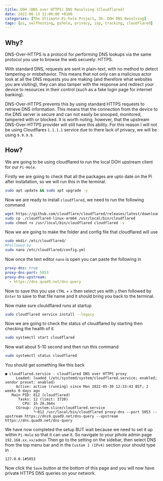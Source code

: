 ```yaml
---
title: DOH (DNS over HTTPS) DNS Resolving (Cloudflared)
date: 2022-06-13 12:00:00 +0100 
categories: [The Ultimate Pi-hole Project, 3b. DOH DNS Resolving]
tags: [pi, selfhosting, pihole, privacy, isp, tracking, cloudflared]     # TAG names should always be lowercase
---
```


## Why?

DNS-Over-HTTPS is a protocol for performing DNS lookups via the same protocol you use to browse the web securely: HTTPS.

With standard DNS, requests are sent in plain-text, with no method to detect tampering or misbehavior. This means that not only can a malicious actor look at all the DNS requests you are making (and therefore what websites you are visiting), they can also tamper with the response and redirect your device to resources in their control (such as a fake login page for internet banking).

DNS-Over-HTTPS prevents this by using standard HTTPS requests to retrieve DNS information. This means that the connection from the device to the DNS server is secure and can not easily be snooped, monitored, tampered with or blocked. It is worth noting, however, that the upstream DNS-Over-HTTPS provider will still have this ability. For this reason I will not be using Cloudflares `1.1.1.1` service due to there lack of privacy, we will be using `9.9.9.9`.

## How?


We are going to be using cloudflared to run the local DOH upstream client for our `Pi-Hole`.

Firstly we are going to check that all the packages are upto date on the Pi after installation, so we will run this in the terminal.

```bash
sudo apt update && sudo apt upgrade -y
```

Now we are ready to install `cloudflared`, we need to run the following command

```bash
wget https://github.com/cloudflare/cloudflared/releases/latest/download/cloudflared-linux-arm64 
sudo cp ./cloudflared-linux-arm64 /usr/local/bin/cloudflared 
sudo chmod +x /usr/local/bin/cloudflared cloudflared -v
```

Now we are going to make the folder and config file that cloudflared will use

```bash
sudo mkdir /etc/cloudflared/ 
#Followed by 
sudo nano /etc/cloudflared/config.yml
```

Now once the text editor `nano` is open you can paste the following in

```yaml
proxy-dns: true
proxy-dns-port: 5053
proxy-dns-upstream:
  - https://dns.quad9.net/dns-query
```

Now to save this you use `CTRL` + `x` then select yes with `y` then followed by `Enter` to save to that file name and it should bring you back to the terminal.

Now make sure clouldflared runs at startup

```bash
sudo cloudflared service install --legacy
```

Now we are going to check the status of cloudflared by starting then checking the health of it.

```bash
sudo systemctl start cloudflared
```

Now wait about 5-10 second and then run this command

```bash
sudo systemctl status cloudflared
```

You should get something like this back

```terminal
● cloudflared.service - cloudflared DNS over HTTPS proxy
     Loaded: loaded (/etc/systemd/system/cloudflared.service; enabled; vendor preset: enabled)
     Active: active (running) since Mon 2022-05-30 12:33:43 BST; 2 weeks 0 days ago
   Main PID: 812 (cloudflared)
      Tasks: 12 (limit: 3720)
        CPU: 1h 28.364s
     CGroup: /system.slice/cloudflared.service
             └─812 /usr/local/bin/cloudflared proxy-dns --port 5053 --upstream https://dns9.quad9.net/dns-query --upstream https://dns.quad9.net/dns-query
```

We have now completed the setup BUT wait because we need to set it up within `Pi-Hole` so that it can use it. So navigate to your pihole admin page `192.168.xx.xx/admin` Then go to the setting on the sidebar, then select DNS from the top menu bar and in the `Custom 1 (IPv4)` section your should type in

```
127.0.0.1#5053
```

Now click the `Save` button at the bottom of this page and you will now have private HTTPS DNS queries on your network.
